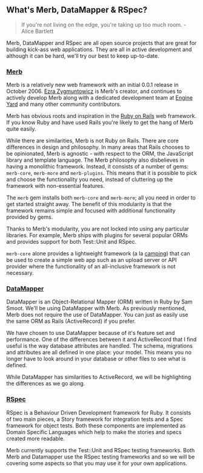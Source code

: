 ## What's Merb, DataMapper & RSpec?

> If you're not living on the edge, you're taking up too much room. - Alice Bartlett

Merb, DataMapper and RSpec are all open source projects that are great for 
building kick-ass web applications. They are all in active development and 
although it can be hard, we'll try our best to keep up-to-date.

### [Merb](http://merbivore.com/)

Merb is a relatively new web framework with an initial 0.0.1 release in October
2006.  [Ezra Zygmuntowicz](http://brainspl.at/) is Merb's creator, and 
continues to actively develop Merb along with a dedicated development team at 
[Engine Yard](http://www.engineyard.com) and many other community contributors.  

Merb has obvious roots and inspiration in the 
[Ruby on Rails](http://www.rubyonrails.com) web framework.  If you know Ruby and
have used Rails you're likely to get the hang of Merb quite easily. 

While there are similarities, Merb is not Ruby on Rails.  There are core 
differences in design and philosophy.  In many areas that Rails chooses to be 
opinionated, Merb is agnostic - with respect to the ORM, the JavaScript library 
and template language. The Merb philosophy also disbelieves in having a monolithic 
framework. Instead, it consists of a number of gems: `merb-core`, `merb-more` and 
`merb-plugins`. This means that it is possible to pick and choose the 
functionality you need, instead of cluttering up the framework with non-essential 
features. 

The `merb` gem installs both `merb-core` and `merb-more`; all you need in order to 
get started straight away.  The benefit of this modularity is that the framework 
remains simple and focused with additional functionality provided by gems.

Thanks to Merb's modularity, you are not locked into using any particular 
libraries. For example, Merb ships with plugins for several popular ORMs and 
provides support for both Test::Unit and RSpec.

`merb-core` alone provides a lightweight framework 
(a la [camping](http://code.whytheluckystiff.net/camping/)) that can be used to 
create a simple web app such as an upload server or API provider where the 
functionality of an all-inclusive framework is not necessary.

### [DataMapper](http://datamapper.org/)

DataMapper is an Object-Relational Mapper (ORM) written in Ruby by Sam Smoot. 
We'll be using DataMapper with Merb. As previously mentioned, Merb does not require 
the use of DataMapper.  You can just as easily use the same ORM as Rails 
(ActiveRecord) if you prefer.

We have chosen to use DataMapper because of it's feature set and performance. One
of the differences between it and ActiveRecord that I find useful is the way 
database attributes are handled. The schema, migrations and attributes are all 
defined in one place: your model. This means you no longer have to look around in 
your database or other files to see what is defined.  

While DataMapper has similarities to ActiveRecord, we will be highlighting the 
differences as we go along.

### [RSpec](http://rspec.info/)

RSpec is a Behaviour Driven Development framework for Ruby. It consists of two
main pieces, a Story framework for integration tests and a Spec framework for
object tests. Both these components are implemented as Domain Specific
Languages which help to make the stories and specs created more readable.

Merb currently supports the Test::Unit and RSpec testing frameworks. Both Merb
and Datamapper use the RSpec testing frameworks and so we will be covering some
aspects so that you may use it for your own applications.

